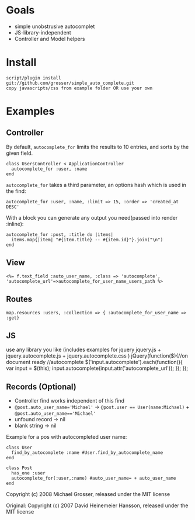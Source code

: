 Goals
=====
 - simple unobstrusive autocomplet
 - JS-library-independent
 - Controller and Model helpers


Install
=======
    script/plugin install git://github.com/grosser/simple_auto_complete.git
    copy javascripts/css from example folder OR use your own


Examples
========

Controller
----------
By default, `autocomplete_for` limits the results to 10 entries,
and sorts by the given field.

    class UsersController < ApplicationController
      autocomplete_for :user, :name
    end


`autocomplete_for` takes a third parameter, an options hash which is used in the find:

    autocomplete_for :user, :name, :limit => 15, :order => 'created_at DESC'
      
With a block you can generate any output you need(passed into render :inline):

    autocomplete_for :post, :title do |items|
      items.map{|item| "#{item.title} -- #{item.id}"}.join("\n")
    end
      
View
----
    <%= f.text_field :auto_user_name, :class => 'autocomplete', 'autocomplete_url'=>autocomplete_for_user_name_users_path %>

Routes
------
    map.resources :users, :collection => { :autocomplete_for_user_name => :get}

JS
--
use any library you like
(includes examples for jquery jquery.js + jquery.autocomplete.js + jquery.autocomplete.css )
    jQuery(function($){//on document ready
      //autocomplete
      $('input.autocomplete').each(function(){
        var input = $(this);
        input.autocomplete(input.attr('autocomplete_url'));
      });
    });

Records (Optional)
------------------
 - Controller find works independent of this find
 - `@post.auto_user_name='Michael'` -> `@post.user == User(name:Michael)` + `@post.auto_user_name=='Michael'`
 - unfound record -> nil
 - blank string -> nil

Example for a pos with autocompleted user name:

    class User
      find_by_autocomplete :name #User.find_by_autocomplete_name
    end

    class Post
      has_one :user
      autocomplete_for(:user,:name) #auto_user_name= + auto_user_name
    end



Copyright (c) 2008 Michael Grosser, released under the MIT license
   
Original: Copyright (c) 2007 David Heinemeier Hansson, released under the MIT license   
